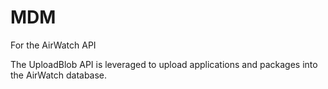 # MDM


For the AirWatch API

The UploadBlob API is leveraged to upload applications and packages into the AirWatch database. 
